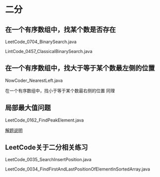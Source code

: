 # 二分

## 在一个有序数组中，找某个数是否存在

LeetCode_0704_BinarySearch.java

LintCode_0457_ClassicalBinarySearch.java

## 在一个有序数组中，找大于等于某个数最左侧的位置

NowCoder_NearestLeft.java

在一个有序数组中，找小于等于某个数最右侧的位置 同理

## 局部最大值问题

LeetCode_0162_FindPeakElement.java

[解题说明](https://www.cnblogs.com/greyzeng/p/15000448.html)

## LeetCode关于二分相关练习

LeetCode_0035_SearchInsertPosition.java

LeetCode_0034_FindFirstAndLastPositionOfElementInSortedArray.java
